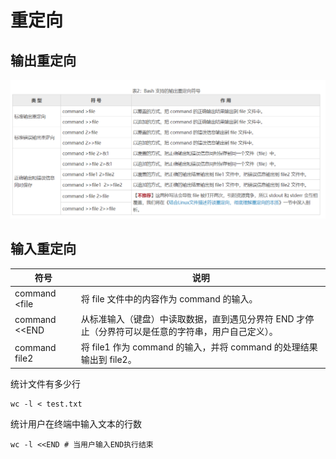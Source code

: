 # 重定向



## 输出重定向

![](_v_images/20200512193558277_28641.png)

## 输入重定向

| 符号                  | 说明                                                         |
| --------------------- | ------------------------------------------------------------ |
| command <file         | 将 file 文件中的内容作为 command 的输入。                    |
| command <<END         | 从标准输入（键盘）中读取数据，直到遇见分界符 END 才停止（分界符可以是任意的字符串，用户自己定义）。 |
| command <file1 >file2 | 将 file1 作为 command 的输入，并将 command 的处理结果输出到 file2。 |



统计文件有多少行

```shell
wc -l < test.txt
```



统计用户在终端中输入文本的行数

```
wc -l <<END # 当用户输入END执行结束
```

